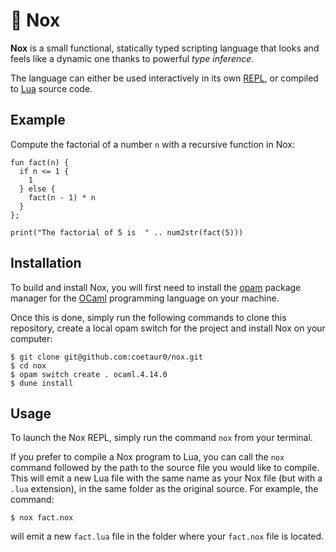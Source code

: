 # :night_with_stars: Nox

**Nox** is a small functional, statically typed scripting language that looks and feels like a dynamic one thanks to powerful *type inference*.

The language can either be used interactively in its own [REPL](https://en.wikipedia.org/wiki/Read%E2%80%93eval%E2%80%93print_loop), or compiled to [Lua](https://www.lua.org/) source code.

## Example

Compute the factorial of a number `n` with a recursive function in Nox:

```
fun fact(n) {
  if n <= 1 {
    1
  } else {
    fact(n - 1) * n
  }
};

print("The factorial of 5 is  " .. num2str(fact(5)))
```

## Installation

To build and install Nox, you will first need to install the [opam](https://opam.ocaml.org/) package manager for the [OCaml](https://ocaml.org/) programming language on your machine.

Once this is done, simply run the following commands to clone this repository, create a local opam switch for the project and install Nox on your computer:

```
$ git clone git@github.com:coetaur0/nox.git
$ cd nox
$ opam switch create . ocaml.4.14.0
$ dune install
```

## Usage

To launch the Nox REPL, simply run the command `nox` from your terminal.

If you prefer to compile a Nox program to Lua, you can call the `nox` command followed by the path to the source file you would like to compile.
This will emit a new Lua file with the same name as your Nox file (but with a `.lua` extension), in the same folder as the original source.
For example, the command:
```
$ nox fact.nox
```
will emit a new `fact.lua` file in the folder where your `fact.nox` file is located. 
